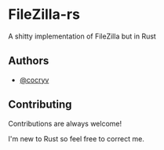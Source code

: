 # FileZilla-rs

A shitty implementation of FileZilla but in Rust


## Authors

- [@cocryv](https://www.github.com/cocryv)


## Contributing

Contributions are always welcome!

I'm new to Rust so feel free to correct me.

